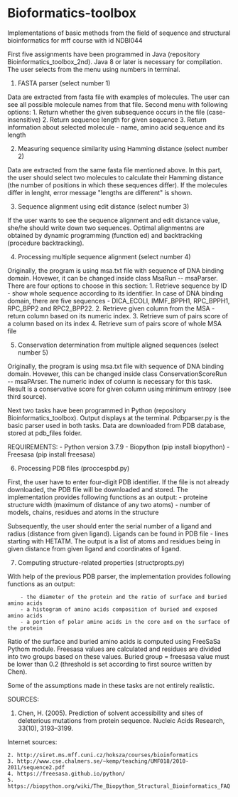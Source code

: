 # Bioformatics-toolbox

Implementations of basic methods from the field of sequence and structural
bioinformatics for mff course with id NDBI044


First five assignments have been programmed in Java (repository Bioinformatics_toolbox_2nd). 
Java 8 or later is necessary for compilation. 
The user selects from the menu using numbers in terminal.


1. FASTA parser (select number 1)

Data are extracted from fasta file with examples of molecules.
The user can see all possible molecule names from that file. 
Second menu with following options:
	1. Return whether the given subsequence occurs in the file
	   (case-insensitive)
	2. Return sequence length for given sequence
	3. Return information about selected molecule 
	   - name, amino acid sequence and its length

2. Measuring sequence similarity using Hamming distance (select number 2)

Data are extracted from the same fasta file mentioned above. 
In this part, the user should select two molecules to calculate 
their Hamming distance (the number of positions in which these 
sequences differ). If the molecules differ in lenght, 
error message "lengths are different" is shown. 

3. Sequence alignment using edit distance (select number 3)

If the user wants to see the sequence alignment and edit distance value, 
she/he should write down two sequences. Optimal alignmentns are obtained
by dynamic programming (function ed) and backtracking (procedure backtracking).

4. Processing multiple sequence alignment (select number 4)

Originally, the program is using msa.txt file with sequence of DNA binding domain. 
Hovewer, it can be changed inside class MsaRun -- msaParser. 
There are four options to choose in this section:
	1. Retrieve sequence by ID - show whole sequence according to its identifier.
	In case of DNA binding domain, there are five sequences - DICA_ECOLI, IMMF_BPPH1, 
	RPC_BPPH1, RPC_BPP2 and RPC2_BPP22.
	2. Retrieve given column from the MSA - return column based on its numeric index. 
	3. Retrieve sum of pairs score of a column based on its index
	4. Retrieve sum of pairs score of whole MSA file 

5. Conservation determination from multiple aligned sequences (select number 5)

Originally, the program is using msa.txt file with sequence of DNA binding domain. 
Hovewer, this can be changed inside class ConservationScoreRun -- msaPArser. 
The numeric index of column is necessary for this task. Result is a conservative
score for given column using minimum entropy (see third source).
 


Next two tasks have been programmed in Python (repository Bioinformatics_toolbox). Output displays at the terminal.
Pdbparser.py is the basic parser used in both tasks. Data are downloaded from PDB database, stored at pdb_files folder.

REQUIREMENTS:
	- Python version 3.7.9
	- Biopython (pip install biopython)
	- Freesasa (pip install freesasa)

6. Processing PDB files (proccespbd.py)

First, the user have to enter four-digit PDB identifier. If the file is not already downloaded,
the PDB file will be downloaded and stored. The implementation provides following functions as an output:
	- proteine structure width (maximum of distance of any two atoms)
	- number of models, chains, residues and atoms in the structure

Subsequently, the user should enter the serial number of a ligand and radius (distance from given ligand).
Ligands can be found in PDB file - lines starting with HETATM. The output is a list of atoms and residues
being in given distance from given ligand and coordinates of ligand.

7. Computing structure-related properties (structpropts.py)

With help of the previous PDB parser, the implementation provides following functions as an output:

		- the diameter of the protein and the ratio of surface and buried amino acids
		- a histogram of amino acids composition of buried and exposed amino acids
		- a portion of polar amino acids in the core and on the surface of the protein

Ratio of the surface and buried amino acids is computed using FreeSaSa Pythom module. 
Freesasa values are calculated and residues are divided into two groups based on these values.
Buried group = freesasa value must be lower than 0.2 (threshold is set according to first source written by Chen). 


Some of the assumptions made in these tasks are not entirely realistic.

SOURCES:
1. Chen, H. (2005). Prediction of solvent accessibility and sites of deleterious mutations from protein sequence. Nucleic Acids Research, 33(10), 3193–3199.

Internet sources:

	2. http://siret.ms.mff.cuni.cz/hoksza/courses/bioinformatics
	3. http://www.cse.chalmers.se/~kemp/teaching/UMF018/2010-2011/sequence2.pdf
	4. https://freesasa.github.io/python/
	5. https://biopython.org/wiki/The_Biopython_Structural_Bioinformatics_FAQ

